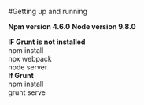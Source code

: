 #Getting up and running

**Npm version 4.6.0**
**Node version 9.8.0**

**IF Grunt is not installed**  
npm install  
npx webpack  
node server  
**If Grunt**  
npm install  
grunt serve


